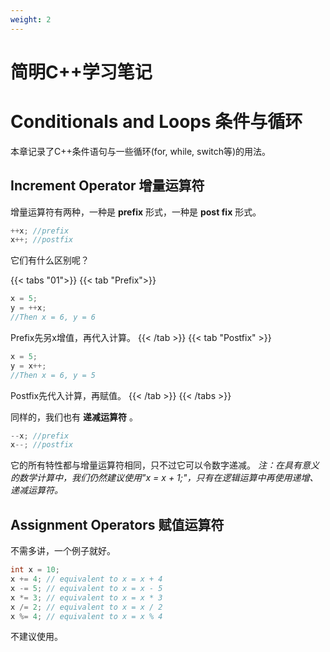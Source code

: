 ```yaml
---
weight: 2
---
```

# 简明C++学习笔记

# Conditionals and Loops 条件与循环
本章记录了C++条件语句与一些循环(for, while, switch等)的用法。

## Increment Operator 增量运算符

增量运算符有两种，一种是 **prefix** 形式，一种是 **post fix** 形式。

```c++
++x; //prefix
x++; //postfix
```
它们有什么区别呢？

{{< tabs "01">}}
{{< tab "Prefix">}}
```c++
x = 5;
y = ++x;
//Then x = 6, y = 6
```
Prefix先另x增值，再代入计算。
{{< /tab >}}
{{< tab "Postfix" >}}
```c++
x = 5;
y = x++;
//Then x = 6, y = 5
```
Postfix先代入计算，再赋值。
{{< /tab >}}
{{< /tabs >}}

同样的，我们也有 **递减运算符** 。
```c++
--x; //prefix
x--; //postfix
```
它的所有特性都与增量运算符相同，只不过它可以令数字递减。
_注：在具有意义的数学计算中，我们仍然建议使用"x = x + 1;"，只有在逻辑运算中再使用递增、递减运算符。_

## Assignment Operators 赋值运算符
不需多讲，一个例子就好。

```c++
int x = 10;
x += 4; // equivalent to x = x + 4
x -= 5; // equivalent to x = x - 5
x *= 3; // equivalent to x = x * 3
x /= 2; // equivalent to x = x / 2
x %= 4; // equivalent to x = x % 4
```

不建议使用。